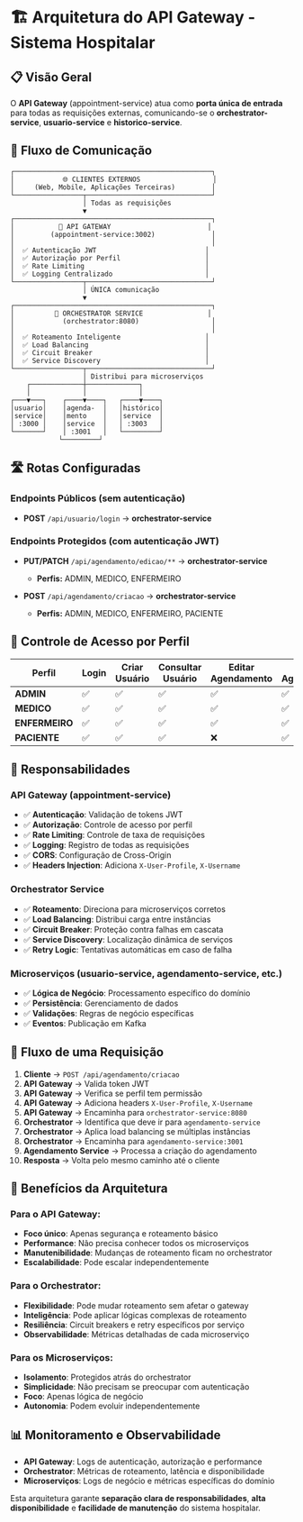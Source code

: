 # 🏗️ Arquitetura do API Gateway - Sistema Hospitalar

## 📋 Visão Geral

O **API Gateway** (appointment-service) atua como **porta única de entrada** para todas as requisições externas, comunicando-se o **orchestrator-service**, **usuario-service** e **historico-service**.

## 🔄 Fluxo de Comunicação

```
┌─────────────────────────────────────────────────┐
│            🌐 CLIENTES EXTERNOS                  │
│     (Web, Mobile, Aplicações Terceiras)         │
└─────────────────┬───────────────────────────────┘
                  │ Todas as requisições
                  ▼
┌─────────────────────────────────────────────────┐
│           🚪 API GATEWAY                        │
│         (appointment-service:3002)              │
│                                                 │
│  ✅ Autenticação JWT                           │
│  ✅ Autorização por Perfil                     │
│  ✅ Rate Limiting                              │
│  ✅ Logging Centralizado                       │
└─────────────────┬───────────────────────────────┘
                  │ ÚNICA comunicação
                  ▼
┌─────────────────────────────────────────────────┐
│          🎯 ORCHESTRATOR SERVICE                │
│            (orchestrator:8080)                  │
│                                                 │
│  ✅ Roteamento Inteligente                     │
│  ✅ Load Balancing                             │
│  ✅ Circuit Breaker                            │
│  ✅ Service Discovery                          │
└─────────────────┬───────────────────────────────┘
                  │ Distribui para microserviços
    ┌─────────────┼─────────────┐
    │             │             │
┌───▼───┐    ┌────▼────┐   ┌────▼────┐
│usuario│    │agenda-  │   │histórico│
│service│    │mento    │   │service  │
│ :3000 │    │service  │   │ :3003   │
└───────┘    │ :3001   │   └─────────┘
            └─────────┘
```

## 🛣️ Rotas Configuradas

### **Endpoints Públicos (sem autenticação)**
- **POST** `/api/usuario/login` → **orchestrator-service**

### **Endpoints Protegidos (com autenticação JWT)**
  
- **PUT/PATCH** `/api/agendamento/edicao/**` → **orchestrator-service**
  - **Perfis:** ADMIN, MEDICO, ENFERMEIRO
  
- **POST** `/api/agendamento/criacao` → **orchestrator-service**
  - **Perfis:** ADMIN, MEDICO, ENFERMEIRO, PACIENTE

## 🔐 Controle de Acesso por Perfil

| Perfil | Login | Criar Usuário | Consultar Usuário | Editar Agendamento | Criar Agendamento |
|--------|-------|---------------|-------------------|-------------------|-------------------|
| **ADMIN** | ✅ | ✅ | ✅ | ✅ | ✅ |
| **MEDICO** | ✅ | ✅ | ✅ | ✅ | ✅ |
| **ENFERMEIRO** | ✅ | ✅ | ✅ | ✅ | ✅ |
| **PACIENTE** | ✅ | ✅ | ✅ | ❌ | ✅ |

## 🔧 Responsabilidades

### **API Gateway (appointment-service)**
- ✅ **Autenticação**: Validação de tokens JWT
- ✅ **Autorização**: Controle de acesso por perfil
- ✅ **Rate Limiting**: Controle de taxa de requisições
- ✅ **Logging**: Registro de todas as requisições
- ✅ **CORS**: Configuração de Cross-Origin
- ✅ **Headers Injection**: Adiciona `X-User-Profile`, `X-Username`

### **Orchestrator Service**
- ✅ **Roteamento**: Direciona para microserviços corretos
- ✅ **Load Balancing**: Distribui carga entre instâncias
- ✅ **Circuit Breaker**: Proteção contra falhas em cascata
- ✅ **Service Discovery**: Localização dinâmica de serviços
- ✅ **Retry Logic**: Tentativas automáticas em caso de falha

### **Microserviços (usuario-service, agendamento-service, etc.)**
- ✅ **Lógica de Negócio**: Processamento específico do domínio
- ✅ **Persistência**: Gerenciamento de dados
- ✅ **Validações**: Regras de negócio específicas
- ✅ **Eventos**: Publicação em Kafka

## 🌊 Fluxo de uma Requisição

1. **Cliente** → `POST /api/agendamento/criacao`
2. **API Gateway** → Valida token JWT
3. **API Gateway** → Verifica se perfil tem permissão
4. **API Gateway** → Adiciona headers `X-User-Profile`, `X-Username`
5. **API Gateway** → Encaminha para `orchestrator-service:8080`
6. **Orchestrator** → Identifica que deve ir para `agendamento-service`
7. **Orchestrator** → Aplica load balancing se múltiplas instâncias
8. **Orchestrator** → Encaminha para `agendamento-service:3001`
9. **Agendamento Service** → Processa a criação do agendamento
10. **Resposta** → Volta pelo mesmo caminho até o cliente

## 🔄 Benefícios da Arquitetura

### **Para o API Gateway:**
- **Foco único**: Apenas segurança e roteamento básico
- **Performance**: Não precisa conhecer todos os microserviços
- **Manutenibilidade**: Mudanças de roteamento ficam no orchestrator
- **Escalabilidade**: Pode escalar independentemente

### **Para o Orchestrator:**
- **Flexibilidade**: Pode mudar roteamento sem afetar o gateway
- **Inteligência**: Pode aplicar lógicas complexas de roteamento
- **Resiliência**: Circuit breakers e retry específicos por serviço
- **Observabilidade**: Métricas detalhadas de cada microserviço

### **Para os Microserviços:**
- **Isolamento**: Protegidos atrás do orchestrator
- **Simplicidade**: Não precisam se preocupar com autenticação
- **Foco**: Apenas lógica de negócio
- **Autonomia**: Podem evoluir independentemente

## 📊 Monitoramento e Observabilidade

- **API Gateway**: Logs de autenticação, autorização e performance
- **Orchestrator**: Métricas de roteamento, latência e disponibilidade
- **Microserviços**: Logs de negócio e métricas específicas do domínio

Esta arquitetura garante **separação clara de responsabilidades**, **alta disponibilidade** e **facilidade de manutenção** do sistema hospitalar.